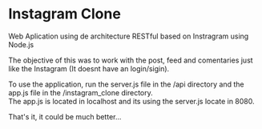 # Instagram Clone

Web Aplication using de architecture RESTful based on Instragram using Node.js  

The objective of this was to work with the post, feed and comentaries just like the Instagram (It doesnt have an login/sigin).  

To use the application, run the server.js file in the /api directory and the app.js file in the /instagram_clone directory.  
The app.js is located in localhost and its using the server.js locate in 8080.  

That's it, it could be much better...
